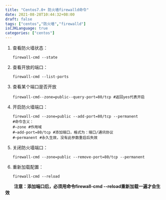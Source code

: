 ```yaml
---
title: "Centos7.0+ 防火墙firewalld命令"
date: 2021-08-28T10:44:32+08:00
draft: false
tags: ["centos","防火墙","firewalld"]
isCJKLanguage: true
categories: ["centos"]
---
```


1. 查看防火墙状态：

   ```shell
   firewall-cmd --state
   ```

2. 查看开放的端口：

   ```shell
   firewall-cmd --list-ports
   ```

3. 查看某个端口是否开放

   ```shell
   firewall-cmd--zone=public--query-port=80/tcp #返回yes代表开启
   ```
   
4. 开启防火墙端口：

   ```shell
   firewall-cmd --zone=public --add-port=80/tcp --permanent
   #命令含义：
   #–zone #作用域
   #–add-port=80/tcp #添加端口，格式为：端口/通讯协议
   #–permanent #永久生效，没有此参数重启后失效
   ```

5. 关闭防火墙端口：

   ```shell
   firewall-cmd --zone=public --remove-port=80/tcp --permanent
   ```

6. 重新加载配置：

   ```shell
   firewall-cmd --reload
   ```


　　**注意：添加端口后，必须用命令firewall-cmd --reload重新加载一遍才会生效**
